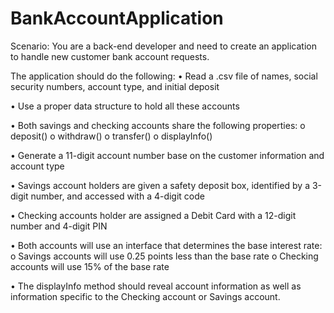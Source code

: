 # BankAccountApplication

Scenario: You are a back-end developer and need to create an application to handle new customer bank account requests.

The application should do the following:
•	Read a .csv file of names, social security numbers, account type, and initial deposit

•	Use a proper data structure to hold all these accounts

•	Both savings and checking accounts share the following properties:
  o	deposit()
  o	withdraw()
  o	transfer()
  o	displayInfo()
  
•	Generate a 11-digit account number base on the customer information and account type

•	Savings account holders are given a safety deposit box, identified by a 3-digit number, and accessed with a 4-digit code

•	Checking accounts holder are assigned a Debit Card with a 12-digit number and 4-digit PIN

•	Both accounts will use an interface that determines the base interest rate:
  o	Savings accounts will use 0.25 points less than the base rate
  o	Checking accounts will use 15% of the base rate
  
•	The displayInfo method should reveal account information as well as information specific to the Checking account or Savings account.
